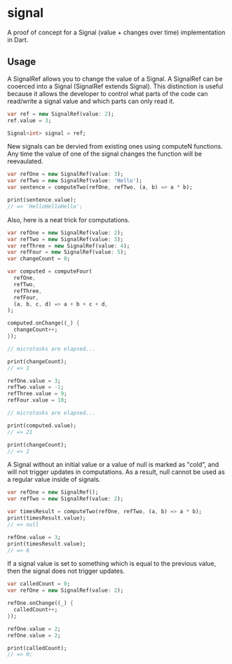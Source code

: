 # signal

A proof of concept for a Signal (value + changes over time) implementation in Dart.

## Usage

A SignalRef allows you to change the value of a Signal.  A SignalRef can be
cooerced into a Signal (SignalRef extends Signal).  This distinction is useful because it allows the developer to control what parts of the code can read/write a signal value and which parts can only read it.

```dart
var ref = new SignalRef(value: 2);
ref.value = 3;

Signal<int> signal = ref;
```

New signals can be dervied from existing ones using computeN functions.  Any time the
value of one of the signal changes the function will be reevaulated.

```dart
var refOne = new SignalRef(value: 3);
var refTwo = new SignalRef(value: 'Hello');
var sentence = computeTwo(refOne, refTwo, (a, b) => a * b);

print(sentence.value);
// => 'HelloHelloHello';
```

Also, here is a neat trick for computations.

```dart
var refOne = new SignalRef(value: 2);
var refTwo = new SignalRef(value: 3);
var refThree = new SignalRef(value: 4);
var refFour = new SignalRef(value: 5);
var changeCount = 0;

var computed = computeFour(
  refOne,
  refTwo,
  refThree,
  refFour,
  (a, b, c, d) => a + b + c + d,
);

computed.onChange((_) {
  changeCount++;
});

// microtasks are elapsed...

print(changeCount);
// => 1

refOne.value = 3;
refTwo.value = -1;
refThree.value = 9;
refFour.value = 10;

// microtasks are elapsed...

print(computed.value);
// => 21

print(changeCount);
// => 2
```

A Signal without an initial value or a value of null is marked as "cold", and will
not trigger updates in computations.  As a result, null cannot be used as a regular value inside of signals.

```dart
var refOne = new SignalRef();
var refTwo = new SignalRef(value: 2);

var timesResult = computeTwo(refOne, refTwo, (a, b) => a * b);
print(timesResult.value);
// => null

refOne.value = 3;
print(timesResult.value);
// => 6

```

If a signal value is set to something which is equal to the previous value, then the signal does not trigger updates.

```dart
var calledCount = 0;
var refOne = new SignalRef(value: 2);

refOne.onChange((_) {
  calledCount++;
});

refOne.value = 2;
refOne.value = 2;

print(calledCount);
// => 0;
```
